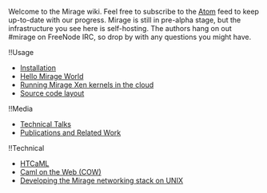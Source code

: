 Welcome to the Mirage wiki. Feel free to subscribe to the [Atom](/wiki/atom.xml) feed to keep up-to-date with our progress.
Mirage is still in pre-alpha stage, but the infrastructure you see here is self-hosting. The authors hang on out #mirage on FreeNode IRC, so drop by with any questions you might have.

!!Usage

* [Installation](/wiki/install)
* [Hello Mirage World](/wiki/hello-world)
* [Running Mirage Xen kernels in the cloud](/wiki/xen-boot)
* [Source code layout](/wiki/source-code-layout)

!!Media

* [Technical Talks](/wiki/talks)
* [Publications and Related Work](/wiki/papers)

!!Technical

* [HTCaML](/wiki/htcaml)
* [Caml on the Web (COW)](/wiki/cow)
* [Developing the Mirage networking stack on UNIX](/wiki/running-ethernet-stack-on-unix)
